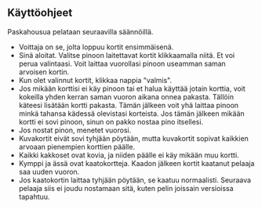 ## Käyttöohjeet

Paskahousua pelataan seuraavilla säännöillä.

* Voittaja on se, jolta loppuu kortit ensimmäisenä.
* Sinä aloitat. Valitse pinoon laitettavat kortit klikkaamalla niitä. Et voi perua valintaasi. Voit laittaa vuorollasi pinoon useamman saman arvoisen kortin. 
* Kun olet valinnut kortit, klikkaa nappia "valmis".
* Jos mikään korttisi ei käy pinoon tai et halua käyttää jotain korttia, voit kokeilla yhden kerran saman vuoron aikana onnea pakasta. Tällöin käteesi lisätään kortti pakasta. Tämän jälkeen voit yhä laittaa pinoon minkä tahansa kädessä olevistasi korteista. Jos tämän jälkeen mikään kortti ei sovi pinoon, sinun on pakko nostaa pino itsellesi.
* Jos nostat pinon, menetet vuorosi.
* Kuvakortit eivät sovi tyhjään pöytään, mutta kuvakortit sopivat kaikkien arvoaan pienempien korttien päälle.
* Kaikki kakkoset ovat kovia, ja niiden päälle ei käy mikään muu kortti.
* Kymppi ja ässä ovat kaatokortteja. Kaadon jälkeen kortit kaatanut pelaaja saa uuden vuoron.
* Jos kaatokortin laittaa tyhjään pöytään, se kaatuu normaalisti. Seuraava pelaaja siis ei joudu nostamaan sitä, kuten pelin joissain versioissa tapahtuu.
